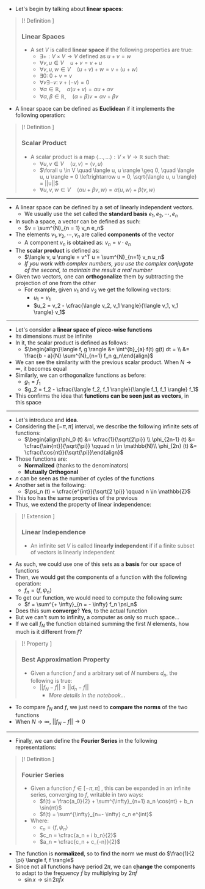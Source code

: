 + Let's begin by talking about **linear spaces**:

> [! Definition ] 
>  ### Linear Spaces
>  + A set $V$ is called **linear space** if the following properties are true:
> 	 + $\exists + : V \times V \to V$ defined as $u + v = w$
> 	 + $\forall v, u \in V \quad u + v = v + u$
> 	 + $\forall v, u, w \in V \quad (u + v) + w = v + (u + w)$
> 	 + $\exists 0 : \; 0 + v = v$
> 	 + $\forall v \exists -v : \; v + (-v) = 0$
> 	 + $\forall \alpha \in \mathbb{R}, \quad \alpha(u + v) = \alpha u + \alpha v$
> 	 + $\forall \alpha, \beta \in \mathbb{R}, \quad (\alpha + \beta)v = \alpha v + \beta v$

+ A linear space can be defined as **Euclidean** if it implements the following operation:

> [! Definition ] 
>  ### Scalar Product
>  + A scalar product is a map $\langle \dots  , \dots \rangle : V \times V \to \mathbb{R}$ such that:
> 	 + $\forall u, v \in V \quad \langle u, v \rangle = \langle v, u \rangle$
> 	 + $\forall u \in V \quad \langle u, u \rangle \geq 0, \quad \langle u, u \rangle = 0 \leftrightarrow u = 0, \sqrt{\langle u, u \rangle} = ||u||$
> 	 + $\forall u, v, w \in V \quad \langle \alpha u + \beta v, w \rangle = \alpha \langle u, w \rangle + \beta \langle v, w \rangle$

---

+ A linear space can be defined by a set of linearly independent vectors.
	+ We usually use the set called the **standard basis** $e_1, e_2, \cdots, e_n$
+ In such a space, a vector can be defined as such:
	+ $v = \sum^{N}_{n = 1} v_n e_n$
+ The elements $v_1, v_2, \cdots, v_n$ are called **components** of the vector
	+ A component $v_n$ is obtained as: $v_n = v \cdot e_n$
+ The **scalar product** is defined as:
	+ $\langle v, u \rangle = v^T u = \sum^{N}_{n=1} v_n u_n$
	+ *If you work with complex numbers, you use the complex conjugate of the second, to maintain the result a real number*
+ Given two vectors, one can **orthogonalize** them by subtracting the projection of one from the other
	+ For example, given $v_1$ and $v_2$ we get the following vectors:
		+ $u_1=v_1$
		+ $u_2 = v_2 - \cfrac{\langle v_2, v_1 \rangle}{\langle v_1, v_1 \rangle} v_1$
---
+ Let's consider a **linear space of piece-wise functions**
+ Its dimensions must be infinite
+ In it, the scalar product is defined as follows:
	+ $\begin{align}\langle f, g \rangle &= \int^{b}_{a} f(t) g(t) dt = \\ &= \frac{b - a}{N} \sum^{N}_{n=1} f_n g_n\end{align}$
+ We can see the similarity with the previous scalar product. When $N \to \infty$, it becomes equal
+ Similarly, we can orthogonalize functions as before:
	+  $g_1=f_1$
	 + $g_2 = f_2 - \cfrac{\langle f_2, f_1 \rangle}{\langle f_1, f_1 \rangle} f_1$
+ This confirms the idea that **functions can be seen just as vectors**, in this space
---
+ Let's introduce and **idea**.
+ Considering the $[-\pi, \pi]$ interval, we describe the following infinite sets of functions:
	+ $\begin{align}\phi_0 (t) &= \cfrac{1}{\sqrt{2\pi}} \\ \phi_{2n-1} (t) &= \cfrac{\sin{nt}}{\sqrt{\pi}}  \qquad n \in \mathbb{N}\\ \phi_{2n} (t) &= \cfrac{\cos{nt}}{\sqrt{\pi}}\end{align}$
+ Those functions are:
	+ **Normalized** (thanks to the denominators)
	+ **Mutually Orthogonal**
+ $n$ can be seen as the number of cycles of the functions
+ Another set is the following:
	+ $\psi_n (t) = \cfrac{e^{int}}{\sqrt{2 \pi}} \qquad n \in \mathbb{Z}$
+ This too has the same properties of the previous
+ Thus, we extend the property of linear independence:

> [! Extension ] 
>  ### Linear Independence
>  + An infinite set $V$ is called **linearly independent** if  if a finite subset of vectors is linearly independent

+ As such, we could use one of this sets as a **basis** for our space of functions
+ Then, we would get the components of a function with the following operation:
	+ $f_n = \langle f, \psi_n \rangle$
+ To get our function, we would need to compute the following sum:
	+ $f = \sum^{+ \infty}_{n = - \infty} f_n \psi_n$
+ Does this sum **converge**? **Yes**, to the actual function
+ But we can't sum to infinity, a computer as only so much space...
+ If we call $f_N$ the function obtained summing the first $N$ elements, how much is it different from $f$?

> [! Property ] 
>  ### Best Approximation Property
>  + Given a function $f$ and a arbitrary set of $N$ numbers $d_n$, the following is true:
> 	 + $||f_N - f|| \leq ||d_n - f ||$
> 		 + *More details in the notebook...*

+ To compare $f_N$ and $f$, we just need to **compare the norms** of the two functions
+ When $N \to \infty$, $||f_N - f|| \to 0$
---
+ Finally, we can define the **Fourier Series** in the following representations:

> [! Definition ] 
>  ### Fourier Series
>  + Given a function $f \in [-\pi, \pi]$ , this can be expanded in an infinite series, converging to $f$, writable in two ways:
> 	 + $f(t) = \frac{a_0}{2} + \sum^{\infty}_{n=1} a_n \cos{nt} + b_n \sin{nt}$
> 	 + $f(t) = \sum^{\infty}_{n=- \infty} c_n e^{int}$
>  + Where:
> 	 + $c_n = \langle f, \psi_n \rangle$
> 	 + $c_n = \cfrac{a_n + i b_n}{2}$
> 	 + $a_n = \cfrac{c_n + c_{-n}}{2}$

+ The function is **normalized**, so to find the norm we must do $\frac{1}{2 \pi} \langle f,  f \rangle$
+ Since not all functions have period $2\pi$, we can **change** the components to adapt to the frequency $\bar{f}$ by multiplying by $2 \pi \bar{f}$ 
	+ $\sin x \to \sin {2 \pi \bar{f} x}$